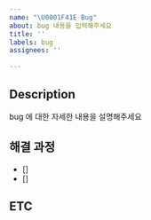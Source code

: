 ```yaml
---
name: "\U0001F41E Bug"
about: bug 내용을 입력해주세요
title: ''
labels: bug
assignees: ''

---
```


## Description
bug 에 대한 자세한 내용을 설명해주세요
## 해결 과정
- []
- []
## ETC

